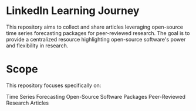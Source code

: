 # LinkedIn Learning Journey
This repository aims to collect and share articles leveraging open-source time series forecasting packages for peer-reviewed research. The goal is to provide a centralized resource highlighting open-source software's power and flexibility in research.

# Scope
This repository focuses specifically on:

Time Series Forecasting
Open-Source Software Packages
Peer-Reviewed Research Articles
